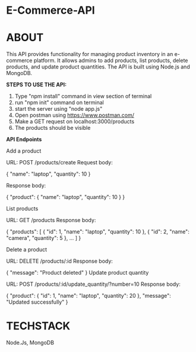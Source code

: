 # E-Commerce-API


# ABOUT
This API provides functionality for managing product inventory in an e-commerce platform. It allows admins to add products, list products, delete products, and update product quantities. The API is built using Node.js and MongoDB.

**STEPS TO USE THE API:**
1) Type "npm install" command in view section of terminal 
1) run "npm init" command on terminal 
2) start the server using "node app.js"
3) Open postman using https://www.postman.com/
4) Make a GET request on localhost:3000/products
5) The products should be visible


**API Endpoints**
  
  
  Add a product

URL: POST /products/create
Request body:


{ "name": "laptop", "quantity": 10 }
  
Response body:


{ "product": { "name": "laptop", "quantity": 10 } }
  
  
List products

URL: GET /products
Response body:

{ "products": [ { "id": 1, "name": "laptop", "quantity": 10 }, { "id": 2, "name": "camera", "quantity": 5 }, ... ] }

  
Delete a product

URL: DELETE /products/:id
Response body:

{ "message": "Product deleted" }
Update product quantity

URL: POST /products/:id/update_quantity/?number=10
Response body:

{ "product": { "id": 1, "name": "laptop", "quantity": 20 }, "message": "Updated successfully" }


# TECHSTACK
Node.Js, MongoDB
